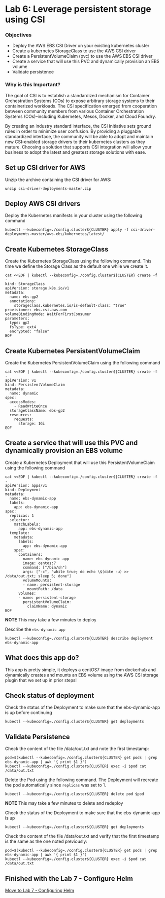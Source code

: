 # Lab 6: Leverage persistent storage using CSI

### Objectives
- Deploy the AWS EBS CSI Driver on your existing kubernetes cluster
- Create a kubernetes StorageClass to use the AWS CSI driver
- Create a PersistentVolumeClaim (pvc) to use the AWS EBS CSI driver
- Create a service that will use this PVC and dynamically provision an EBS volume
- Validate persistence

### Why is this Important?
The goal of CSI is to establish a standardized mechanism for Container Orchestration Systems (COs) to expose arbitrary storage systems to their containerized workloads. The CSI specification emerged from cooperation between community members from various Container Orchestration Systems (COs)–including Kubernetes, Mesos, Docker, and Cloud Foundry.

By creating an industry standard interface, the CSI initiative sets ground rules in order to minimize user confusion. By providing a pluggable standardized interface, the community will be able to adopt and maintain new CSI-enabled storage drivers to their kubernetes clusters as they mature. Choosing a solution that supports CSI integration will allow your business to adopt the latest and greatest storage solutions with ease.

## Set up CSI driver for AWS
Unzip the archive containing the CSI driver for AWS:
```
unzip csi-driver-deployments-master.zip
```

## Deploy AWS CSI drivers
Deploy the Kubernetes manifests in your cluster using the following command
```
kubectl --kubeconfig=./config.cluster${CLUSTER} apply -f csi-driver-deployments-master/aws-ebs/kubernetes/latest/
```

## Create Kubernetes StorageClass
Create the Kubernetes StorageClass using the following command. This time we define the Storage Class as the default one while we create it.
```
cat <<EOF | kubectl --kubeconfig=./config.cluster${CLUSTER} create -f -
kind: StorageClass
apiVersion: storage.k8s.io/v1
metadata:
  name: ebs-gp2
  annotations:
    storageclass.kubernetes.io/is-default-class: "true"
provisioner: ebs.csi.aws.com
volumeBindingMode: WaitForFirstConsumer
parameters:
  type: gp2
  fsType: ext4
  encrypted: "false"
EOF
```

## Create Kubernetes PersistentVolumeClaim
Create the Kubernetes PersistentVolumeClaim using the following command
```
cat <<EOF | kubectl --kubeconfig=./config.cluster${CLUSTER} create -f -
apiVersion: v1
kind: PersistentVolumeClaim
metadata:
  name: dynamic
spec:
  accessModes:
    - ReadWriteOnce
  storageClassName: ebs-gp2
  resources:
    requests:
      storage: 1Gi
EOF
```

## Create a service that will use this PVC and dynamically provision an EBS volume
Create a Kubernetes Deployment that will use this PersistentVolumeClaim using the following command
```
cat <<EOF | kubectl --kubeconfig=./config.cluster${CLUSTER} create -f -
apiVersion: apps/v1
kind: Deployment
metadata:
  name: ebs-dynamic-app
  labels:
    app: ebs-dynamic-app
spec:
  replicas: 1
  selector:
    matchLabels:
      app: ebs-dynamic-app
  template:
    metadata:
      labels:
        app: ebs-dynamic-app
    spec:
      containers:
      - name: ebs-dynamic-app
        image: centos:7
        command: ["/bin/sh"]
        args: ["-c", "while true; do echo \$(date -u) >> /data/out.txt; sleep 5; done"]
        volumeMounts:
        - name: persistent-storage
          mountPath: /data
      volumes:
      - name: persistent-storage
        persistentVolumeClaim:
          claimName: dynamic
EOF
```

**NOTE** This may take a few minutes to deploy

Describe the `ebs-dynamic app`
```
kubectl --kubeconfig=./config.cluster${CLUSTER} describe deployment ebs-dynamic-app
```

## What does this app do?
This app is pretty simple, it deploys a centOS7 image from dockerhub and dynamically creates and mounts an EBS volume using the AWS CSI storage plugin that we set up in prior steps!

## Check status of deployment
Check the status of the Deployment to make sure that the ebs-dynamic-app is up before continuing
```
kubectl --kubeconfig=./config.cluster${CLUSTER} get deployments
```

## Validate Persistence
Check the content of the file /data/out.txt and note the first timestamp:
```
pod=$(kubectl --kubeconfig=./config.cluster${CLUSTER} get pods | grep ebs-dynamic-app | awk '{ print $1 }')
kubectl --kubeconfig=./config.cluster${CLUSTER} exec -i $pod cat /data/out.txt
```

Delete the Pod using the following command. The Deployment will recreate the pod automatically since `replicas` was set to 1.
```
kubectl --kubeconfig=./config.cluster${CLUSTER} delete pod $pod
```
**NOTE** This may take a few minutes to delete and redeploy

Check the status of the Deployment to make sure that the ebs-dynamic-app is up
```
kubectl --kubeconfig=./config.cluster${CLUSTER} get deployments
```

Check the content of the file /data/out.txt and verify that the first timestamp is the same as the one noted previously:
```
pod=$(kubectl --kubeconfig=./config.cluster${CLUSTER} get pods | grep ebs-dynamic-app | awk '{ print $1 }')
kubectl --kubeconfig=./config.cluster${CLUSTER} exec -i $pod cat /data/out.txt
```

## Finished with the Lab 7 - Configure Helm

[Move to Lab 7 - Configuring Helm](https://github.com/tbaums/dcos-kubernetes-training/blob/master/labs/linux-macOS/lab6_csi_storage.md)
